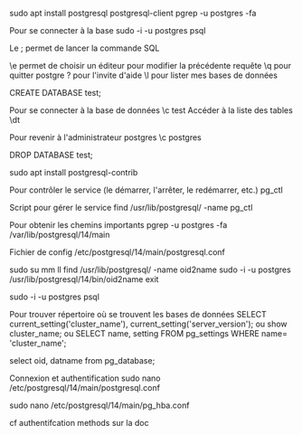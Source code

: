 sudo apt install postgresql postgresql-client
pgrep -u postgres -fa

Pour se connecter à la base
sudo -i -u postgres psql

Le ; permet de lancer la commande SQL

\e permet de choisir un éditeur pour modifier la précédente requête
\q pour quitter postgre
\? pour l'invite d'aide
\l pour lister mes bases de données

CREATE DATABASE test;

Pour se connecter à la base de données
\c test
Accéder à la liste des tables
\dt

Pour revenir à l'administrateur postgres
\c postgres

DROP DATABASE test;

sudo apt install postgresql-contrib

Pour contrôler le service (le démarrer, l'arrêter, le redémarrer, etc.)
pg_ctl

Script pour gérer le service
find /usr/lib/postgresql/ -name pg_ctl

Pour obtenir les chemins importants
pgrep -u postgres -fa
/var/lib/postgresql/14/main

Fichier de config
/etc/postgresql/14/main/postgresql.conf

sudo su
mm
ll
find /usr/lib/postgresql/ -name oid2name
sudo -i -u postgres /usr/lib/postgresql/14/bin/oid2name
exit

sudo -i -u postgres psql

Pour trouver répertoire où se trouvent les bases de données
SELECT current_setting('cluster_name'), current_setting('server_version');
ou
show cluster_name;
ou
SELECT name, setting FROM pg_settings WHERE name= 'cluster_name';

select oid, datname from pg_database;

Connexion et authentification
sudo nano /etc/postgresql/14/main/postgresql.conf

sudo nano /etc/postgresql/14/main/pg_hba.conf

cf authentifcation methods sur la doc
